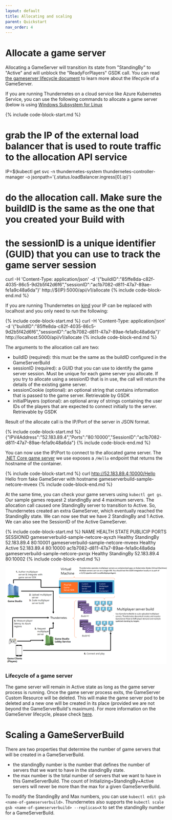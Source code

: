 ```yaml
---
layout: default
title: Allocating and scaling
parent: Quickstart
nav_order: 4
---
```


# Allocate a game server

Allocating a GameServer will transition its state from "StandingBy" to "Active" and will unblock the "ReadyForPlayers" GSDK call. You can read [the gameserver lifecycle document](../gsdk/gameserverlifecycle.md) to learn more about the lifecycle of a GameServer.

If you are running Thundernetes on a cloud service like Azure Kubernetes Service, you can use the following commands to allocate a game server (below is using [Windows Subsystem for Linux](https://docs.microsoft.com/windows/wsl/install)

{% include code-block-start.md %}
# grab the IP of the external load balancer that is used to route traffic to the allocation API service
IP=$(kubectl get svc -n thundernetes-system thundernetes-controller-manager -o jsonpath='{.status.loadBalancer.ingress[0].ip}')
# do the allocation call. Make sure the buildID is the same as the one that you created your Build with
# the sessionID is a unique identifier (GUID) that you can use to track the game server session
curl -H 'Content-Type: application/json' -d '{"buildID":"85ffe8da-c82f-4035-86c5-9d2b5f42d6f6","sessionID":"ac1b7082-d811-47a7-89ae-fe1a9c48a6da"}' http://${IP}:5000/api/v1/allocate
{% include code-block-end.md %}

If you are running Thundernetes on [kind](installing-kind.md) your IP can be replaced with localhost and you only need to run the following:

{% include code-block-start.md %}
curl -H 'Content-Type: application/json' -d '{"buildID":"85ffe8da-c82f-4035-86c5-9d2b5f42d6f6","sessionID":"ac1b7082-d811-47a7-89ae-fe1a9c48a6da"}' http://localhost:5000/api/v1/allocate
{% include code-block-end.md %}

The arguments to the allocation call are two:

* buildID (required): this must be the same as the buildID configured in the GameServerBuild
* sessionID (required): a GUID that you can use to identify the game server session. Must be unique for each game server you allocate. If you try to allocate using a sessionID that is in use, the call will return the details of the existing game server. 
* sessionCookie (optional): an optional string that contains information that is passed to the game server. Retrievable by GSDK
* initialPlayers (optional): an optional array of strings containing the user IDs of the players that are expected to connect initially to the server. Retrievable by GSDK

Result of the allocate call is the IP/Port of the server in JSON format.

{% include code-block-start.md %}
{"IPV4Address":"52.183.89.4","Ports":"80:10000","SessionID":"ac1b7082-d811-47a7-89ae-fe1a9c48a6da"}
{% include code-block-end.md %}

You can now use the IP/Port to connect to the allocated game server. The [.NET Core game server](sample-dotnet.md) we use exposes a `/Hello` endpoint that returns the hostname of the container.

{% include code-block-start.md %}
curl http://52.183.89.4:10000/Hello
Hello from fake GameServer with hostname gameserverbuild-sample-netcore-mveex
{% include code-block-end.md %}

At the same time, you can check your game servers using `kubectl get gs`. Our sample games request 2 standingBy and 4 maximum servers. The allocation call caused one StandingBy server to transition to Active. So, Thundernetes created an extra GameServer, which eventually reached the StandingBy state. We can now see that we have 2 StandingBy and 1 Active. We can also see the SessionID of the Active GameServer.

{% include code-block-start.md %}
NAME                                   HEALTH    STATE        PUBLICIP      PORTS      SESSIONID
gameserverbuild-sample-netcore-ayxzh   Healthy   StandingBy   52.183.89.4   80:10001
gameserverbuild-sample-netcore-mveex   Healthy   Active       52.183.89.4   80:10000   ac1b7082-d811-47a7-89ae-fe1a9c48a6da
gameserverbuild-sample-netcore-pxrqx   Healthy   StandingBy   52.183.89.4   80:10002
{% include code-block-end.md %}

[![Allocating a Game Server](../assets/images/allocation.png)](../assets/images/allocation.png)

### Lifecycle of a game server

The game server will remain in Active state as long as the game server process is running. Once the game server process exits, the GameServer Custom Resource will be deleted. This will make the game server pod to be deleted and a new one will be created in its place (provided we are not beyond the GameServerBuild's maximum). For more information on the GameServer lifecycle, please check [here](../gsdk/gameserverlifecycle.md).

# Scaling a GameServerBuild

There are two properties that determine the number of game servers that will be created in a GameServerBuild. 
- the standingBy number is the number that defines the number of servers that we want to have in the standingBy state.
- the max number is the total number of servers that we want to have in this GameServerBuild. The count of Initializing+StandingBy+Active servers will never be more than the max for a given GameServerBuild.

To modify the StandingBy and Max numbers, you can use `kubectl edit gsb <name-of-gameserverbuild>`. Thundernetes also supports the `kubectl scale gsb <name-of-gameserverbuild> --replicas=X` to set the standingBy number for a GameServerBuild.

